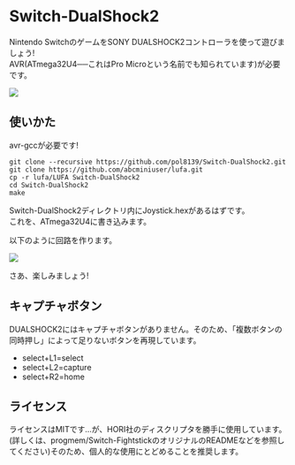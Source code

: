 # Switch-DualShock2
Nintendo SwitchのゲームをSONY DUALSHOCK2コントローラを使って遊びましょう!  
AVR(ATmega32U4──これはPro Microという名前でも知られています)が必要です。

![](https://i.imgur.com/DBPr2oB.gif)

## 使いかた
avr-gccが必要です!
```
git clone --recursive https://github.com/pol8139/Switch-DualShock2.git
git clone https://github.com/abcminiuser/lufa.git
cp -r lufa/LUFA Switch-DualShock2
cd Switch-DualShock2
make
```
Switch-DualShock2ディレクトリ内にJoystick.hexがあるはずです。  
これを、ATmega32U4に書き込みます。

以下のように回路を作ります。

![](https://i.imgur.com/dHptRfF.png)

さあ、楽しみましょう!

## キャプチャボタン
DUALSHOCK2にはキャプチャボタンがありません。そのため、「複数ボタンの同時押し」によって足りないボタンを再現しています。

- select+L1=select
- select+L2=capture
- select+R2=home 

## ライセンス
ライセンスはMITです...が、HORI社のディスクリプタを勝手に使用しています。(詳しくは、progmem/Switch-FightstickのオリジナルのREADMEなどを参照してください)そのため、個人的な使用にとどめることを推奨します。